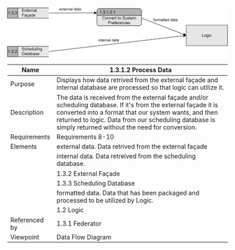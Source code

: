 ![1.3.1.2 Process Data](TeamOneFiles/1.3.1.2%20Process%20Data.svg)

| Name | 1.3.1.2 Process Data |
| ----------- | ----------- |
| Purpose | Displays how data retrived from the external façade and internal database are processed so that logic can utilize it.  |
| Description | The data is received from the external façade and/or scheduling database. If it's from the external façade it is converted into a format that our system wants, and then returned to logic. Data from our scheduling database is simply returned without the need for conversion. |
| Requirements | Requirements 8-10 |
| Elements | external data. Data retrived from the external façade|
|          | internal data. Data retreived from the scheduling database. |
|          | 1.3.2 External Façade |
|          | 1.3.3 Scheduling Database |
|          | formatted data. Data that has been packaged and processed to be utilized by Logic. |
|          | 1.2 Logic |
| Referenced by | 1.3.1 Federator |
| Viewpoint | Data Flow Diagram |
